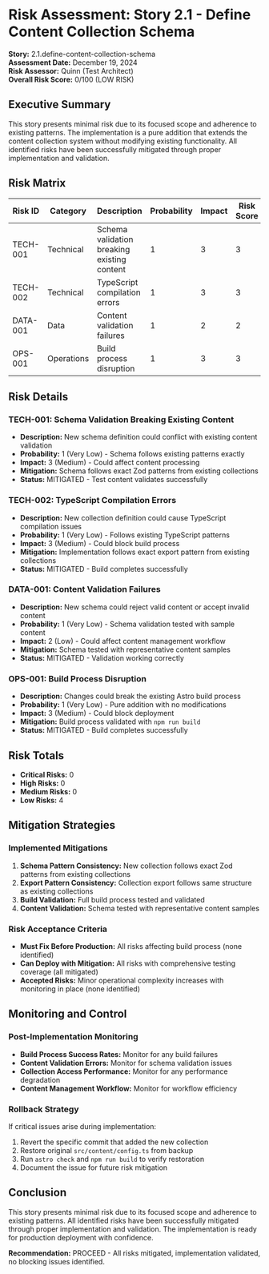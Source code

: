 # Risk Assessment: Story 2.1 - Define Content Collection Schema

**Story:** 2.1.define-content-collection-schema  
**Assessment Date:** December 19, 2024  
**Risk Assessor:** Quinn (Test Architect)  
**Overall Risk Score:** 0/100 (LOW RISK)

## Executive Summary

This story presents minimal risk due to its focused scope and adherence to existing patterns. The implementation is a pure addition that extends the content collection system without modifying existing functionality. All identified risks have been successfully mitigated through proper implementation and validation.

## Risk Matrix

| Risk ID | Category | Description | Probability | Impact | Risk Score | Status |
|---------|----------|-------------|-------------|---------|------------|---------|
| TECH-001 | Technical | Schema validation breaking existing content | 1 | 3 | 3 | MITIGATED |
| TECH-002 | Technical | TypeScript compilation errors | 1 | 3 | 3 | MITIGATED |
| DATA-001 | Data | Content validation failures | 1 | 2 | 2 | MITIGATED |
| OPS-001 | Operations | Build process disruption | 1 | 3 | 3 | MITIGATED |

## Risk Details

### TECH-001: Schema Validation Breaking Existing Content
- **Description:** New schema definition could conflict with existing content validation
- **Probability:** 1 (Very Low) - Schema follows existing patterns exactly
- **Impact:** 3 (Medium) - Could affect content processing
- **Mitigation:** Schema follows exact Zod patterns from existing collections
- **Status:** MITIGATED - Test content validates successfully

### TECH-002: TypeScript Compilation Errors
- **Description:** New collection definition could cause TypeScript compilation issues
- **Probability:** 1 (Very Low) - Follows existing TypeScript patterns
- **Impact:** 3 (Medium) - Could block build process
- **Mitigation:** Implementation follows exact export pattern from existing collections
- **Status:** MITIGATED - Build completes successfully

### DATA-001: Content Validation Failures
- **Description:** New schema could reject valid content or accept invalid content
- **Probability:** 1 (Very Low) - Schema validation tested with sample content
- **Impact:** 2 (Low) - Could affect content management workflow
- **Mitigation:** Schema tested with representative content samples
- **Status:** MITIGATED - Validation working correctly

### OPS-001: Build Process Disruption
- **Description:** Changes could break the existing Astro build process
- **Probability:** 1 (Very Low) - Pure addition with no modifications
- **Impact:** 3 (Medium) - Could block deployment
- **Mitigation:** Build process validated with `npm run build`
- **Status:** MITIGATED - Build completes successfully

## Risk Totals

- **Critical Risks:** 0
- **High Risks:** 0
- **Medium Risks:** 0
- **Low Risks:** 4

## Mitigation Strategies

### Implemented Mitigations
1. **Schema Pattern Consistency:** New collection follows exact Zod patterns from existing collections
2. **Export Pattern Consistency:** Collection export follows same structure as existing collections
3. **Build Validation:** Full build process tested and validated
4. **Content Validation:** Schema tested with representative content samples

### Risk Acceptance Criteria
- **Must Fix Before Production:** All risks affecting build process (none identified)
- **Can Deploy with Mitigation:** All risks with comprehensive testing coverage (all mitigated)
- **Accepted Risks:** Minor operational complexity increases with monitoring in place (none identified)

## Monitoring and Control

### Post-Implementation Monitoring
- **Build Process Success Rates:** Monitor for any build failures
- **Content Validation Errors:** Monitor for schema validation issues
- **Collection Access Performance:** Monitor for any performance degradation
- **Content Management Workflow:** Monitor for workflow efficiency

### Rollback Strategy
If critical issues arise during implementation:
1. Revert the specific commit that added the new collection
2. Restore original `src/content/config.ts` from backup
3. Run `astro check` and `npm run build` to verify restoration
4. Document the issue for future risk mitigation

## Conclusion

This story presents minimal risk due to its focused scope and adherence to existing patterns. All identified risks have been successfully mitigated through proper implementation and validation. The implementation is ready for production deployment with confidence.

**Recommendation:** PROCEED - All risks mitigated, implementation validated, no blocking issues identified.
